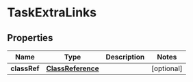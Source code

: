 # TaskExtraLinks

## Properties
Name | Type | Description | Notes
------------ | ------------- | ------------- | -------------
**classRef** | [**ClassReference**](ClassReference.md) |  |  [optional]
